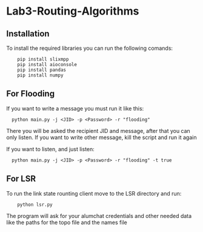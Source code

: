 # Lab3-Routing-Algorithms

## Installation

To install the required libraries you can run the following comands:
```
    pip install slixmpp
    pip install aioconsole
    pip install pandas
    pip install numpy
```

## For Flooding

If you want to write a message you must run it like this:
```
  python main.py -j <JID> -p <Password> -r "flooding"
```
There you will be asked the recipient JID and message, after that you can only listen. 
If you want to write other message, kill the script and run it again
  
If you want to listen, and just listen:
```
  python main.py -j <JID> -p <Password> -r "flooding" -t true
```

## For LSR

To run the link state rounting client move to the LSR directory and run:
```
    python lsr.py 
```
The program will ask for your alumchat credentials and other needed data like the paths for the topo file and the names file